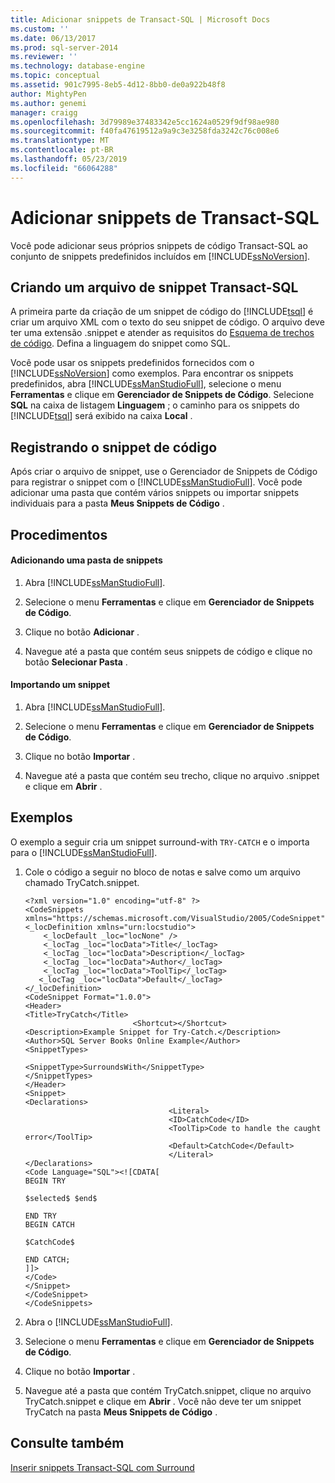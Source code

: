 ```yaml
---
title: Adicionar snippets de Transact-SQL | Microsoft Docs
ms.custom: ''
ms.date: 06/13/2017
ms.prod: sql-server-2014
ms.reviewer: ''
ms.technology: database-engine
ms.topic: conceptual
ms.assetid: 901c7995-8eb5-4d12-8bb0-de0a922b48f8
author: MightyPen
ms.author: genemi
manager: craigg
ms.openlocfilehash: 3d79989e37483342e5cc1624a0529f9df98ae980
ms.sourcegitcommit: f40fa47619512a9a9c3e3258fda3242c76c008e6
ms.translationtype: MT
ms.contentlocale: pt-BR
ms.lasthandoff: 05/23/2019
ms.locfileid: "66064288"
---
```

# <a name="add-transact-sql-snippets"></a>Adicionar snippets de Transact-SQL
  Você pode adicionar seus próprios snippets de código Transact-SQL ao conjunto de snippets predefinidos incluídos em [!INCLUDE[ssNoVersion](../../includes/ssnoversion-md.md)].  
  
## <a name="creating-a-transact-sql-snippet-file"></a>Criando um arquivo de snippet Transact-SQL  
 A primeira parte da criação de um snippet de código do [!INCLUDE[tsql](../../includes/tsql-md.md)] é criar um arquivo XML com o texto do seu snippet de código. O arquivo deve ter uma extensão .snippet e atender as requisitos do [Esquema de trechos de código](https://go.microsoft.com/fwlink/?LinkId=207504). Defina a linguagem do snippet como SQL.  
  
 Você pode usar os snippets predefinidos fornecidos com o [!INCLUDE[ssNoVersion](../../includes/ssnoversion-md.md)] como exemplos. Para encontrar os snippets predefinidos, abra [!INCLUDE[ssManStudioFull](../../includes/ssmanstudiofull-md.md)], selecione o menu **Ferramentas** e clique em **Gerenciador de Snippets de Código**. Selecione **SQL** na caixa de listagem **Linguagem** ; o caminho para os snippets do [!INCLUDE[tsql](../../includes/tsql-md.md)] será exibido na caixa **Local** .  
  
## <a name="registering-the-code-snippet"></a>Registrando o snippet de código  
 Após criar o arquivo de snippet, use o Gerenciador de Snippets de Código para registrar o snippet com o [!INCLUDE[ssManStudioFull](../../includes/ssmanstudiofull-md.md)]. Você pode adicionar uma pasta que contém vários snippets ou importar snippets individuais para a pasta **Meus Snippets de Código** .  
  
## <a name="procedures"></a>Procedimentos  
  
#### <a name="adding-a-snippet-folder"></a>Adicionando uma pasta de snippets  
  
1.  Abra [!INCLUDE[ssManStudioFull](../../includes/ssmanstudiofull-md.md)].  
  
2.  Selecione o menu **Ferramentas** e clique em **Gerenciador de Snippets de Código**.  
  
3.  Clique no botão **Adicionar** .  
  
4.  Navegue até a pasta que contém seus snippets de código e clique no botão **Selecionar Pasta** .  
  
#### <a name="importing-a-snippet"></a>Importando um snippet  
  
1.  Abra [!INCLUDE[ssManStudioFull](../../includes/ssmanstudiofull-md.md)].  
  
2.  Selecione o menu **Ferramentas** e clique em **Gerenciador de Snippets de Código**.  
  
3.  Clique no botão **Importar** .  
  
4.  Navegue até a pasta que contém seu trecho, clique no arquivo .snippet e clique em **Abrir** .  
  
## <a name="examples"></a>Exemplos  
 O exemplo a seguir cria um snippet surround-with `TRY-CATCH` e o importa para o [!INCLUDE[ssManStudioFull](../../includes/ssmanstudiofull-md.md)].  
  
1.  Cole o código a seguir no bloco de notas e salve como um arquivo chamado TryCatch.snippet.  
  
    ```  
    <?xml version="1.0" encoding="utf-8" ?>  
    <CodeSnippets  xmlns="https://schemas.microsoft.com/VisualStudio/2005/CodeSnippet">  
    <_locDefinition xmlns="urn:locstudio">  
        <_locDefault _loc="locNone" />  
        <_locTag _loc="locData">Title</_locTag>  
        <_locTag _loc="locData">Description</_locTag>  
        <_locTag _loc="locData">Author</_locTag>  
        <_locTag _loc="locData">ToolTip</_locTag>  
       <_locTag _loc="locData">Default</_locTag>  
    </_locDefinition>  
    <CodeSnippet Format="1.0.0">  
    <Header>  
    <Title>TryCatch</Title>  
                            <Shortcut></Shortcut>  
    <Description>Example Snippet for Try-Catch.</Description>  
    <Author>SQL Server Books Online Example</Author>  
    <SnippetTypes>  
                                    <SnippetType>SurroundsWith</SnippetType>  
    </SnippetTypes>  
    </Header>  
    <Snippet>  
    <Declarations>  
                                    <Literal>  
                                    <ID>CatchCode</ID>  
                                    <ToolTip>Code to handle the caught error</ToolTip>  
                                    <Default>CatchCode</Default>  
                                    </Literal>  
    </Declarations>  
    <Code Language="SQL"><![CDATA[  
    BEGIN TRY  
  
    $selected$ $end$  
  
    END TRY  
    BEGIN CATCH  
  
    $CatchCode$  
  
    END CATCH;  
    ]]>  
    </Code>  
    </Snippet>  
    </CodeSnippet>  
    </CodeSnippets>  
    ```  
  
2.  Abra o [!INCLUDE[ssManStudioFull](../../includes/ssmanstudiofull-md.md)].  
  
3.  Selecione o menu **Ferramentas** e clique em **Gerenciador de Snippets de Código**.  
  
4.  Clique no botão **Importar** .  
  
5.  Navegue até a pasta que contém TryCatch.snippet, clique no arquivo TryCatch.snippet e clique em **Abrir** . Você não deve ter um snippet TryCatch na pasta **Meus Snippets de Código** .  
  
## <a name="see-also"></a>Consulte também  
 [Inserir snippets Transact-SQL com Surround](insert-surround-with-transact-sql-snippets.md)  
  
  
